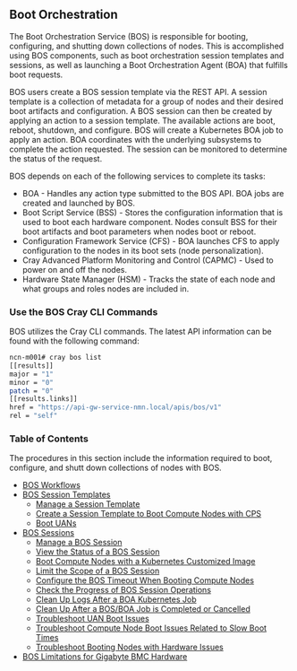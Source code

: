 ## Boot Orchestration 

The Boot Orchestration Service \(BOS\) is responsible for booting, configuring, and shutting down collections of nodes. This is accomplished using BOS components, such as boot orchestration session templates and sessions, as well as launching a Boot Orchestration Agent \(BOA\) that fulfills boot requests.

BOS users create a BOS session template via the REST API. A session template is a collection of metadata for a group of nodes and their desired boot artifacts and configuration. A BOS session can then be created by applying an action to a session template. The available actions are boot, reboot, shutdown, and configure. BOS will create a Kubernetes BOA job to apply an action. BOA coordinates with the underlying subsystems to complete the action requested. The session can be monitored to determine the status of the request.

BOS depends on each of the following services to complete its tasks:

-   BOA - Handles any action type submitted to the BOS API. BOA jobs are created and launched by BOS.
-   Boot Script Service \(BSS\) - Stores the configuration information that is used to boot each hardware component. Nodes consult BSS for their boot artifacts and boot parameters when nodes boot or reboot.
-   Configuration Framework Service \(CFS\) - BOA launches CFS to apply configuration to the nodes in its boot sets \(node personalization\).
-   Cray Advanced Platform Monitoring and Control \(CAPMC\) - Used to power on and off the nodes.
-   Hardware State Manager \(HSM\) - Tracks the state of each node and what groups and roles nodes are included in.


### Use the BOS Cray CLI Commands

BOS utilizes the Cray CLI commands. The latest API information can be found with the following command:

```bash
ncn-m001# cray bos list
[[results]]
major = "1"
minor = "0"
patch = "0"
[[results.links]]
href = "https://api-gw-service-nmn.local/apis/bos/v1"
rel = "self"
```

### Table of Contents

The procedures in this section include the information required to boot, configure, and shutt down collections of nodes with BOS.

- [BOS Workflows](BOS_Workflows.md)
- [BOS Session Templates](Session_Templates.md)
    - [Manage a Session Template](Manage_a_Session_Template.md)
    - [Create a Session Template to Boot Compute Nodes with CPS](Create_a_Session_Template_to_Boot_Compute_Nodes_with_CPS.md)
    - [Boot UANs](Boot_UANs.md)
- [BOS Sessions](Sessions.md)
    - [Manage a BOS Session](Manage_a_BOS_Session.md)
    - [View the Status of a BOS Session](View_the_Status_of_a_BOS_Session.md)
    - [Boot Compute Nodes with a Kubernetes Customized Image](Boot_Compute_Nodes_with_a_Kubernetes_Customized_Image.md)
    - [Limit the Scope of a BOS Session](Limit_the_Scope_of_a_BOS_Session.md)
    - [Configure the BOS Timeout When Booting Compute Nodes](Configure_the_BOS_Timeout_When_Booting_Nodes.md)
    - [Check the Progress of BOS Session Operations](Check_the_Progress_of_BOS_Session_Operations.md)
    - [Clean Up Logs After a BOA Kubernetes Job](Clean_Up_Logs_After_a_BOA_Kubernetes_Job.md)
    - [Clean Up After a BOS/BOA Job is Completed or Cancelled](Clean_Up_After_a_BOS-BOA_Job_is_Completed_or_Cancelled.md)
    - [Troubleshoot UAN Boot Issues](Troubleshoot_UAN_Boot_Issues.md)
    - [Troubleshoot Compute Node Boot Issues Related to Slow Boot Times](Troubleshoot_Compute_Node_Boot_Issues_Related_to_Slow_Boot_Times.md)
    - [Troubleshoot Booting Nodes with Hardware Issues](Troubleshoot_Booting_Nodes_with_Hardware_Issues.md)
- [BOS Limitations for Gigabyte BMC Hardware](Limitations_for_Gigabyte_BMC_Hardware.md)

